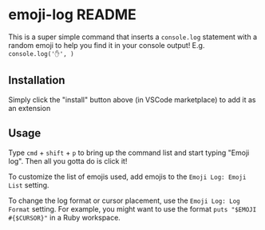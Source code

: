 # emoji-log README

This is a super simple command that inserts a `console.log` statement with a random emoji to help you find it in your console output! E.g. `console.log('✋', )`

## Installation

Simply click the "install" button above (in VSCode marketplace) to add it as an extension

## Usage

Type `cmd` + `shift` + `p` to bring up the command list and start typing "Emoji log". Then all you gotta do is click it!

To customize the list of emojis used, add emojis to the `Emoji Log: Emoji List` setting.

To change the log format or cursor placement, use the `Emoji Log: Log Format` setting. For example, you might want to use the format `puts "$EMOJI #{$CURSOR}"` in a Ruby workspace.
